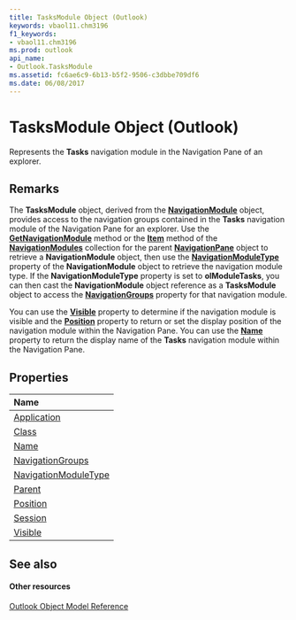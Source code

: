 ```yaml
---
title: TasksModule Object (Outlook)
keywords: vbaol11.chm3196
f1_keywords:
- vbaol11.chm3196
ms.prod: outlook
api_name:
- Outlook.TasksModule
ms.assetid: fc6ae6c9-6b13-b5f2-9506-c3dbbe709df6
ms.date: 06/08/2017
---
```



# TasksModule Object (Outlook)

Represents the **Tasks** navigation module in the Navigation Pane of an explorer.


## Remarks

The **TasksModule** object, derived from the **[NavigationModule](navigationmodule-object-outlook.md)** object, provides access to the navigation groups contained in the **Tasks** navigation module of the Navigation Pane for an explorer. Use the **[GetNavigationModule](navigationmodules-getnavigationmodule-method-outlook.md)** method or the **[Item](navigationmodules-item-method-outlook.md)** method of the **[NavigationModules](navigationmodules-object-outlook.md)** collection for the parent **[NavigationPane](navigationpane-object-outlook.md)** object to retrieve a **NavigationModule** object, then use the **[NavigationModuleType](navigationmodule-navigationmoduletype-property-outlook.md)** property of the **NavigationModule** object to retrieve the navigation module type. If the **NavigationModuleType** property is set to **olModuleTasks**, you can then cast the **NavigationModule** object reference as a **TasksModule** object to access the **[NavigationGroups](tasksmodule-navigationgroups-property-outlook.md)** property for that navigation module.

You can use the **[Visible](tasksmodule-visible-property-outlook.md)** property to determine if the navigation module is visible and the **[Position](tasksmodule-position-property-outlook.md)** property to return or set the display position of the navigation module within the Navigation Pane. You can use the **[Name](tasksmodule-name-property-outlook.md)** property to return the display name of the **Tasks** navigation module within the Navigation Pane.


## Properties



|**Name**|
|:-----|
|[Application](tasksmodule-application-property-outlook.md)|
|[Class](tasksmodule-class-property-outlook.md)|
|[Name](tasksmodule-name-property-outlook.md)|
|[NavigationGroups](tasksmodule-navigationgroups-property-outlook.md)|
|[NavigationModuleType](tasksmodule-navigationmoduletype-property-outlook.md)|
|[Parent](tasksmodule-parent-property-outlook.md)|
|[Position](tasksmodule-position-property-outlook.md)|
|[Session](tasksmodule-session-property-outlook.md)|
|[Visible](tasksmodule-visible-property-outlook.md)|

## See also


#### Other resources


[Outlook Object Model Reference](http://msdn.microsoft.com/library/73221b13-d8d8-99b8-3394-b95dbbfd5ddc%28Office.15%29.aspx)
